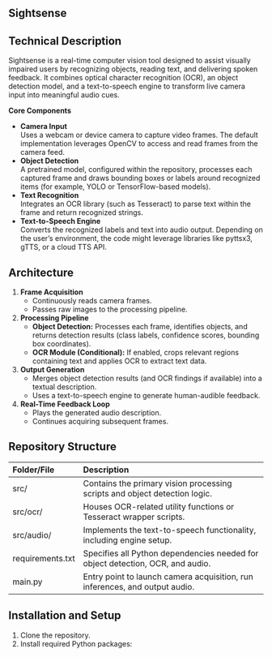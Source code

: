 ## Sightsense

## Technical Description
Sightsense is a real-time computer vision tool designed to assist visually impaired users by recognizing objects, reading text, and delivering spoken feedback. It combines optical character recognition (OCR), an object detection model, and a text-to-speech engine to transform live camera input into meaningful audio cues.

**Core Components**  
- **Camera Input**  
  Uses a webcam or device camera to capture video frames. The default implementation leverages OpenCV to access and read frames from the camera feed.  
- **Object Detection**  
  A pretrained model, configured within the repository, processes each captured frame and draws bounding boxes or labels around recognized items (for example, YOLO or TensorFlow-based models).  
- **Text Recognition**  
  Integrates an OCR library (such as Tesseract) to parse text within the frame and return recognized strings.  
- **Text-to-Speech Engine**  
  Converts the recognized labels and text into audio output. Depending on the user’s environment, the code might leverage libraries like pyttsx3, gTTS, or a cloud TTS API.

## Architecture
1. **Frame Acquisition**  
   - Continuously reads camera frames.  
   - Passes raw images to the processing pipeline.  
2. **Processing Pipeline**  
   - **Object Detection:** Processes each frame, identifies objects, and returns detection results (class labels, confidence scores, bounding box coordinates).  
   - **OCR Module (Conditional):** If enabled, crops relevant regions containing text and applies OCR to extract text data.  
3. **Output Generation**  
   - Merges object detection results (and OCR findings if available) into a textual description.  
   - Uses a text-to-speech engine to generate human-audible feedback.  
4. **Real-Time Feedback Loop**  
   - Plays the generated audio description.  
   - Continues acquiring subsequent frames.

## Repository Structure
| Folder/File       | Description                                                                 |
|:-----------------|:----------------------------------------------------------------------------|
| src/             | Contains the primary vision processing scripts and object detection logic.   |
| src/ocr/         | Houses OCR-related utility functions or Tesseract wrapper scripts.           |
| src/audio/       | Implements the text-to-speech functionality, including engine setup.         |
| requirements.txt | Specifies all Python dependencies needed for object detection, OCR, and audio. |
| main.py          | Entry point to launch camera acquisition, run inferences, and output audio.  |

## Installation and Setup
1. Clone the repository.  
2. Install required Python packages:  
